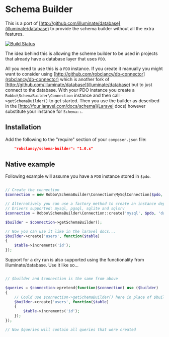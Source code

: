 # Schema Builder

This is a port of [http://github.com/illuminate/database](illuminate/database) to provide the schema builder without all the extra features.

[![Build Status](https://secure.travis-ci.org/robclancy/db-connector.png)](http://travis-ci.org/robclancy/db-connector)


The idea behind this is allowing the scheme builder to be used in projects that already have a database layer that uses `PDO`.

All you need to use this is a `PDO` instance. If you create it manually you might want to consider using [http://github.com/robclancy/db-connector](robclancy/db-connector) which is another fork of [http://github.com/illuminate/database](illuminate/database) but to just connect to the database. 
With your PDO instance you create a `Robbo\SchemaBuilder\Connection` instance and then call `->getSchemaBuilder()` to get started. Then you use the builder as described in the [http://four.laravel.com/docs/schema](Laravel docs) however substitute your instance for `Schema::`.

## Installation

Add the following to the "require" section of your `composer.json` file:

```json
	"robclancy/schema-builder": "1.0.x"
```

## Native example

Following example will assume you have a `PDO` instance stored in `$pdo`.

```php

// Create the connection
$connection = new Robbo\SchemaBuilder\Connection\MySqlConnection($pdo, 'database_name', 'tableprefix_');

// Alternatively you can use a factory method to create an instance depending on the driver
// Drivers supported: mysql, pgsql, sqlite and sqlsrv
$connection = Robbo\SchemaBuilder\Connection::create('mysql', $pdo, 'database_name', 'tableprefix_')

$builder = $connection->getSchemaBuilder();

// Now you can use it like in the laravel docs...
$builder->create('users', function($table)
{
    $table->increments('id');
});

```

Support for a dry run is also supported using the functionality from illuminate/database. Use it like so...

```php

// $builder and $connection is the same from above

$queries = $connection->pretend(function($connection) use ($builder)
{
	// Could use $connection->getSchemaBuilder() here in place of $builder
	$builder->create('users', function($table)
	{
	    $table->increments('id');
	});
});

// Now $queries will contain all queries that were created
```